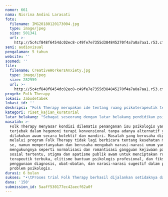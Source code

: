 ```yaml
---
nomor: 661
nama: Nisrina Andini Larasati
foto:
  filename: IMG20180120173004.jpg
  type: image/jpeg
  size: 501341
  url: >-
    http://5c4cf848f6454dc02ec8-c49fe7e7355d384845270f4a7a0a7aa1.r53.cf2.rackcdn.com/9beb8a2c-455b-4443-9335-36d1bbf797e6/IMG20180120173004.jpg
seni: audiovisual
pengalaman: 5 tahun
website: ''
sosmed: ''
file:
  filename: CreativeWorkersAnxiety.jpg
  type: image/jpeg
  size: 282959
  url: >-
    http://5c4cf848f6454dc02ec8-c49fe7e7355d384845270f4a7a0a7aa1.r53.cf2.rackcdn.com/79f0ffb0-afbd-4629-b517-9720cc12e7b4/CreativeWorkersAnxiety.jpg
proyek: Folk Therapy
lokasi: Jabodetabek
lokasi_id: ''
deskripsi: "Folk Therapy merupakan ide tentang ruang psikoterapeutik terbuka yang dapat diinisiasi siapapun. Ruang ini bertujuan untuk menggali dan mentransformasi problem-problem psikologis dengan kekhasan kolektif masing-masing tanpa terpatri pada teori dan sosok “profesional”. Proyek riset kolaboratif ini berusaha mengeksplorasi bentuk, pola, dan strategi kelompok terapeutik yang efektif dalam saling menopang problem psikologis “personal” yang sebenarnya berakar pada level kolektif.\r\nProyek akan melibatkan proses diskusi informal dan observasi terhadap individu-individu yang berbagi identitas kolektif yang sama (contoh: desainer grafis, orangtua dari anak berkebutuhan khusus, karyawan perusahaan X) dalam situasi terapeutik yang dijalankan selama beberapa pekan/bulan. Temuan-temuan yang diperoleh sebelum, selama, dan setelah pekan trial berlangsung dicatatat dan kemudian dianalisis untuk mendapatkan pola dan strategi yang disebutkan di atas. Data empiris berikut beserta framework teoretis dari riset ini kemudian dituangkan dalam bentuk buku panduan dalam mereproduksi kelompok terapeutik mandiri yang sesuai dengan kekhasan kelompok masing-masing.\r\n"
kategori: riset_kajian_kuratorial
latar_belakang: "Sebagai seseorang dengan latar belakang pendidikan psikologi yang familiar dengan isu tekait, permasalahan psikologis masih menjadi “gajah di pelupuk mata” yang keberadaannya sangat dekat sekaligus menjadi titik buta bagi kita. Stigma, normalisasi gejala psikopatologi, dan keterbatasan akses maupun kapasitas penanganan kasus psikologis menjadi hal yang umum saya temukan dalam pengalaman saya, termasuk dalam studi eksploratif Kecemasan Pekerja Kreatif Urban yang saya jalani dengan Koperasi Riset PURUSHA.\r\nMeskipun gerakan mengangkat isu psikologis saat ini cukup gencar terutama di ranah urban, kita seringkali masih terjebak dalam narasi elite “seek for professional help (carilah bantuan profesional)”. Mengapa elite? Narasi ini mengasumsikan bahwa setiap orang memiliki akses dan privilese yang setara untuk memeroleh “bantuan profesional”. Pada praktiknya, bantuan psikologis profesional bukanlah hal yang dapat diraih masyarakat dengan mudah dengan minimnya jaminan yang meliputi kebutuhan kesehatan mental. Di sisi lain, praktik terapi psikologis konvensional memiliki ruang terbatas untuk meraba dan mereformasi akar gejala psikologis dalam ruang publik akibat kecenderungannya untuk melihat problem psikologis sebagai isu personal dan bukan gejala turunan dari permasalahan sosial. Apa yang dapat dilakukan sebagai alternatif dari narasi diagnosis dan bisnis farmakologi di ranah profesional dan kelesuan iliterasi di ranah awam?\r\n"
masalah: >-
  Folk Therapy menyasar kondisi dilematis penanganan isu psikologis yang masih
  terjebak dalam hegemoni terapi konvensional tanpa adanya alternatif yang dapat
  dilakukan awam secara kolektif dan mandiri. Masalah yang berusaha digali
  melalui program Folk Therapy tidak lagi berbicara tentang kesehatan mental per
  se, namun mempertanyakan dan berusaha mengubah narasi-narasi umum yang
  mengukungnya seperti normalisasi dan romantisasi gangguan kejiwaan pada kelas
  sosial tertentu, stigma dan apatisme publik awam untuk menciptakan ruang
  terapeutik terbuka, elitisme bantuan psikologis profesional, dan fiksasi atas
  penggunaan diagnosis, obat-obatan, dan narasi-narasi sugestif dalam penanganan
  problem psikologis. 
durasi: 6 bulan
sukses: "•\tProses trial Folk Therapy berhasil dijalankan setidaknya dalam 10 pertemuan\r\n•\tKelompok trial Folk Therapy mampu menggali dan menemukan resolusi problem psikologis yang menjadi keunikan kelompok selama proses berlangsung\r\n•\tPenerbitan dan distribusi buku guideline untuk mereproduksi teknik Folk Therapy\r\n"
dana: '150'
submission_id: 5aaff530177ec42aecf62a0f
---
```

